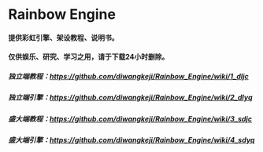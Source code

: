 # Rainbow Engine
#### 提供彩虹引擎、架设教程、说明书。
#### 仅供娱乐、研究、学习之用，请于下载24小时删除。
##### 独立端教程：https://github.com/diwangkeji/Rainbow_Engine/wiki/1_dljc
##### 独立端引擎：https://github.com/diwangkeji/Rainbow_Engine/wiki/2_dlyq
##### 盛大端教程：https://github.com/diwangkeji/Rainbow_Engine/wiki/3_sdjc
##### 盛大端引擎：https://github.com/diwangkeji/Rainbow_Engine/wiki/4_sdyq

